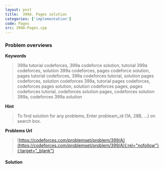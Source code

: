 ```yaml
---
layout: post
title:  399A. Pages solution
categories: ['implementation']
code: Pages
src: 399A-Pages.cpp
---
```

### **Problem overviews**

**Keywords**
> 399a tutorial codeforces, 399a codeforce solution, tutorial 399a codeforces, solution 399a codeforces, pages codeforce solution, pages tutorial codeforces, 399a codeforces tutorial, solution pages codeforces, solution codeforces 399a, tutorial pages codeforces, codeforces pages solution, solution codeforces pages, pages codeforces tutorial, codeforces solution pages, codeforces solution 399a, codeforces 399a solution

**Hint**
> To find solution for any problems, Enter probleam_id (1A, 28B, ...) on search box. 

**Problems Url**
> [https://codeforces.com/problemset/problem/399/A](https://codeforces.com/problemset/problem/399/A){:rel="nofollow"}{:target="_blank"}

#### **Solution**



